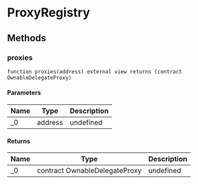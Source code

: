 # ProxyRegistry









## Methods

### proxies

```solidity
function proxies(address) external view returns (contract OwnableDelegateProxy)
```





#### Parameters

| Name | Type | Description |
|---|---|---|
| _0 | address | undefined |

#### Returns

| Name | Type | Description |
|---|---|---|
| _0 | contract OwnableDelegateProxy | undefined |




